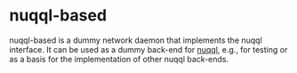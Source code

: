 # nuqql-based

nuqql-based is a dummy network daemon that implements the nuqql interface. It
can be used as a dummy back-end for [nuqql]("https://github.com/hwipl/nuqql"),
e.g., for testing or as a basis for the implementation of other nuqql
back-ends.
